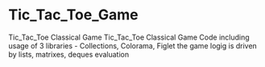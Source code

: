 # Tic_Tac_Toe_Game
Tic_Tac_Toe Classical Game
Tic_Tac_Toe Classical Game Code including usage of 3 libraries - Collections, Colorama, Figlet the game logig is driven by lists, matrixes, deques evaluation
